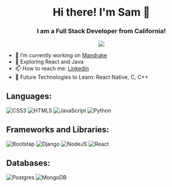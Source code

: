 <h1 align="center">Hi there! I'm Sam 👋</h1>
<h3 align="center">I am a Full Stack Developer from California!</h3>

<div align="center">
  <img src="https://komarev.com/ghpvc/?username=austinpowers99&style=flat-square&color=blue"/>
</div>

- 🔭 I’m currently working on [Mandrake](https://mandrake-app-d113a6b8d70e.herokuapp.com/)
- 🌱 Exploring React and Java
- 📫 How to reach me: [Linkedin](https://www.linkedin.com/in/samantha-f-924b74224/)
- 🔮 Future Technologies to Learn: React Native, C, C++

## Languages:
![CSS3](https://img.shields.io/badge/css3-%231572B6.svg?style=for-the-badge&logo=css3&logoColor=white)
![HTML5](https://img.shields.io/badge/html5-%23E34F26.svg?style=for-the-badge&logo=html5&logoColor=white)
![JavaScript](https://img.shields.io/badge/JavaScript-323330?style=for-the-badge&logo=javascript&logoColor=F7DF1E)
![Python](https://img.shields.io/badge/python-3670A0?style=for-the-badge&logo=python&logoColor=ffdd54)

## Frameworks and Libraries:
![Bootstap](https://img.shields.io/badge/Bootstrap-563D7C?style=for-the-badge&logo=bootstrap&logoColor=white)
![Django](https://img.shields.io/badge/Django-092E20?style=for-the-badge&logo=django&logoColor=green)
![NodeJS](https://img.shields.io/badge/Node%20js-339933?style=for-the-badge&logo=nodedotjs&logoColor=white)
![React](https://img.shields.io/badge/React-20232A?style=for-the-badge&logo=react&logoColor=61DAFB)

## Databases:
![Postgres](https://img.shields.io/badge/postgres-%23316192.svg?style=for-the-badge&logo=postgresql&logoColor=white)
![MongoDB](https://img.shields.io/badge/MongoDB-%234ea94b.svg?style=for-the-badge&logo=mongodb&logoColor=white)

